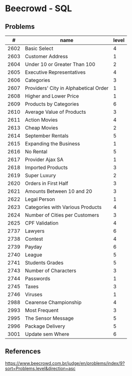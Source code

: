 # Beecrowd - SQL

## Problems

| #    | name                                  | level | 
|------|---------------------------------------|-------|
| 2602 | Basic Select		                        | 4     | 
| 2603 | Customer Address		                    | 1     | 
| 2604 | Under 10 or Greater Than 100	         | 2     | 
| 2605 | Executive Representatives		           | 4     | 
| 2606 | Categories			                         | 3     | 
| 2607 | Providers' City in Alphabetical Order | 1     | 
| 2608 | Higher and Lower Price		              | 1     | 
| 2609 | Products by Categories		              | 6     | 
| 2610 | Average Value of Products		           | 3     | 
| 2611 | Action Movies			                      | 4     | 
| 2613 | Cheap Movies			                       | 2     | 
| 2614 | September Rentals		                   | 5     | 
| 2615 | Expanding the Business	               | 1     | 
| 2616 | No Rental			                          | 5     | 
| 2617 | Provider Ajax SA		                    | 1     | 
| 2618 | Imported Products		                   | 3     | 
| 2619 | Super Luxury	                         | 2     | 
| 2620 | Orders in First Half		                | 3     | 
| 2621 | Amounts Between 10 and 20	            | 3     | 
| 2622 | Legal Person			                       | 1     | 
| 2623 | Categories with Various Products		    | 4     | 
| 2624 | Number of Cities per Customers	       | 3     | 
| 2625 | CPF Validation	                       | 4     | 
| 2737 | Lawyers			                            | 6     |
| 2738 | Contest			                            | 4     | 
| 2739 | Payday			                             | 6     |
| 2740 | League			                             | 5     | 
| 2741 | Students Grades			                    | 5     | 
| 2743 | Number of Characters	                            | 3     | 
| 2744 | Passwords	                            | 1     | 
| 2745 | Taxes	                                | 3     | 
| 2746 | Viruses	                              | 1     | 
| 2988 | Cearense Championship	                | 4     | 
| 2993 | Most Frequent	                        | 3     |
| 2995 | The Sensor Message	                   | 5     |
| 2996 | Package Delivery                      | 5     |
| 3001 | Update sem Where                      | 6     |


## References
https://www.beecrowd.com.br/judge/en/problems/index/9?sort=Problems.level&direction=asc